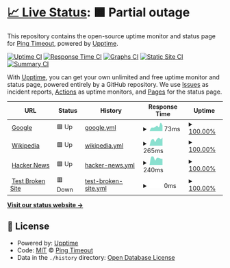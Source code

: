 # [📈 Live Status](https://pages.timeout.moe): <!--live status--> **🟧 Partial outage**

This repository contains the open-source uptime monitor and status page for [Ping Timeout](https://pages.timeout.moe), powered by [Upptime](https://github.com/upptime/upptime).

[![Uptime CI](https://github.com/Ping-timeout/upptime/workflows/Uptime%20CI/badge.svg)](https://github.com/Ping-timeout/upptime/actions?query=workflow%3A%22Uptime+CI%22)
[![Response Time CI](https://github.com/Ping-timeout/upptime/workflows/Response%20Time%20CI/badge.svg)](https://github.com/Ping-timeout/upptime/actions?query=workflow%3A%22Response+Time+CI%22)
[![Graphs CI](https://github.com/Ping-timeout/upptime/workflows/Graphs%20CI/badge.svg)](https://github.com/Ping-timeout/upptime/actions?query=workflow%3A%22Graphs+CI%22)
[![Static Site CI](https://github.com/Ping-timeout/upptime/workflows/Static%20Site%20CI/badge.svg)](https://github.com/Ping-timeout/upptime/actions?query=workflow%3A%22Static+Site+CI%22)
[![Summary CI](https://github.com/Ping-timeout/upptime/workflows/Summary%20CI/badge.svg)](https://github.com/Ping-timeout/upptime/actions?query=workflow%3A%22Summary+CI%22)

With [Upptime](https://upptime.js.org), you can get your own unlimited and free uptime monitor and status page, powered entirely by a GitHub repository. We use [Issues](https://github.com/Ping-timeout/upptime/issues) as incident reports, [Actions](https://github.com/Ping-timeout/upptime/actions) as uptime monitors, and [Pages](https://pages.timeout.moe) for the status page.

<!--start: status pages-->
<!-- This summary is generated by Upptime (https://github.com/upptime/upptime) -->
<!-- Do not edit this manually, your changes will be overwritten -->
<!-- prettier-ignore -->
| URL | Status | History | Response Time | Uptime |
| --- | ------ | ------- | ------------- | ------ |
| <img alt="" src="https://favicons.githubusercontent.com/www.google.com" height="13"> [Google](https://www.google.com) | 🟩 Up | [google.yml](https://github.com/Ping-timeout/upptime/commits/HEAD/history/google.yml) | <details><summary><img alt="Response time graph" src="./graphs/google/response-time-week.png" height="20"> 73ms</summary><br><a href="https://pages.timeout.moe/history/google"><img alt="Response time 73" src="https://img.shields.io/endpoint?url=https%3A%2F%2Fraw.githubusercontent.com%2FPing-timeout%2Fupptime%2FHEAD%2Fapi%2Fgoogle%2Fresponse-time.json"></a><br><a href="https://pages.timeout.moe/history/google"><img alt="24-hour response time 73" src="https://img.shields.io/endpoint?url=https%3A%2F%2Fraw.githubusercontent.com%2FPing-timeout%2Fupptime%2FHEAD%2Fapi%2Fgoogle%2Fresponse-time-day.json"></a><br><a href="https://pages.timeout.moe/history/google"><img alt="7-day response time 73" src="https://img.shields.io/endpoint?url=https%3A%2F%2Fraw.githubusercontent.com%2FPing-timeout%2Fupptime%2FHEAD%2Fapi%2Fgoogle%2Fresponse-time-week.json"></a><br><a href="https://pages.timeout.moe/history/google"><img alt="30-day response time 73" src="https://img.shields.io/endpoint?url=https%3A%2F%2Fraw.githubusercontent.com%2FPing-timeout%2Fupptime%2FHEAD%2Fapi%2Fgoogle%2Fresponse-time-month.json"></a><br><a href="https://pages.timeout.moe/history/google"><img alt="1-year response time 73" src="https://img.shields.io/endpoint?url=https%3A%2F%2Fraw.githubusercontent.com%2FPing-timeout%2Fupptime%2FHEAD%2Fapi%2Fgoogle%2Fresponse-time-year.json"></a></details> | <details><summary><a href="https://pages.timeout.moe/history/google">100.00%</a></summary><a href="https://pages.timeout.moe/history/google"><img alt="All-time uptime 100.00%" src="https://img.shields.io/endpoint?url=https%3A%2F%2Fraw.githubusercontent.com%2FPing-timeout%2Fupptime%2FHEAD%2Fapi%2Fgoogle%2Fuptime.json"></a><br><a href="https://pages.timeout.moe/history/google"><img alt="24-hour uptime 100.00%" src="https://img.shields.io/endpoint?url=https%3A%2F%2Fraw.githubusercontent.com%2FPing-timeout%2Fupptime%2FHEAD%2Fapi%2Fgoogle%2Fuptime-day.json"></a><br><a href="https://pages.timeout.moe/history/google"><img alt="7-day uptime 100.00%" src="https://img.shields.io/endpoint?url=https%3A%2F%2Fraw.githubusercontent.com%2FPing-timeout%2Fupptime%2FHEAD%2Fapi%2Fgoogle%2Fuptime-week.json"></a><br><a href="https://pages.timeout.moe/history/google"><img alt="30-day uptime 100.00%" src="https://img.shields.io/endpoint?url=https%3A%2F%2Fraw.githubusercontent.com%2FPing-timeout%2Fupptime%2FHEAD%2Fapi%2Fgoogle%2Fuptime-month.json"></a><br><a href="https://pages.timeout.moe/history/google"><img alt="1-year uptime 100.00%" src="https://img.shields.io/endpoint?url=https%3A%2F%2Fraw.githubusercontent.com%2FPing-timeout%2Fupptime%2FHEAD%2Fapi%2Fgoogle%2Fuptime-year.json"></a></details>
| <img alt="" src="https://favicons.githubusercontent.com/en.wikipedia.org" height="13"> [Wikipedia](https://en.wikipedia.org) | 🟩 Up | [wikipedia.yml](https://github.com/Ping-timeout/upptime/commits/HEAD/history/wikipedia.yml) | <details><summary><img alt="Response time graph" src="./graphs/wikipedia/response-time-week.png" height="20"> 265ms</summary><br><a href="https://pages.timeout.moe/history/wikipedia"><img alt="Response time 265" src="https://img.shields.io/endpoint?url=https%3A%2F%2Fraw.githubusercontent.com%2FPing-timeout%2Fupptime%2FHEAD%2Fapi%2Fwikipedia%2Fresponse-time.json"></a><br><a href="https://pages.timeout.moe/history/wikipedia"><img alt="24-hour response time 265" src="https://img.shields.io/endpoint?url=https%3A%2F%2Fraw.githubusercontent.com%2FPing-timeout%2Fupptime%2FHEAD%2Fapi%2Fwikipedia%2Fresponse-time-day.json"></a><br><a href="https://pages.timeout.moe/history/wikipedia"><img alt="7-day response time 265" src="https://img.shields.io/endpoint?url=https%3A%2F%2Fraw.githubusercontent.com%2FPing-timeout%2Fupptime%2FHEAD%2Fapi%2Fwikipedia%2Fresponse-time-week.json"></a><br><a href="https://pages.timeout.moe/history/wikipedia"><img alt="30-day response time 265" src="https://img.shields.io/endpoint?url=https%3A%2F%2Fraw.githubusercontent.com%2FPing-timeout%2Fupptime%2FHEAD%2Fapi%2Fwikipedia%2Fresponse-time-month.json"></a><br><a href="https://pages.timeout.moe/history/wikipedia"><img alt="1-year response time 265" src="https://img.shields.io/endpoint?url=https%3A%2F%2Fraw.githubusercontent.com%2FPing-timeout%2Fupptime%2FHEAD%2Fapi%2Fwikipedia%2Fresponse-time-year.json"></a></details> | <details><summary><a href="https://pages.timeout.moe/history/wikipedia">100.00%</a></summary><a href="https://pages.timeout.moe/history/wikipedia"><img alt="All-time uptime 100.00%" src="https://img.shields.io/endpoint?url=https%3A%2F%2Fraw.githubusercontent.com%2FPing-timeout%2Fupptime%2FHEAD%2Fapi%2Fwikipedia%2Fuptime.json"></a><br><a href="https://pages.timeout.moe/history/wikipedia"><img alt="24-hour uptime 100.00%" src="https://img.shields.io/endpoint?url=https%3A%2F%2Fraw.githubusercontent.com%2FPing-timeout%2Fupptime%2FHEAD%2Fapi%2Fwikipedia%2Fuptime-day.json"></a><br><a href="https://pages.timeout.moe/history/wikipedia"><img alt="7-day uptime 100.00%" src="https://img.shields.io/endpoint?url=https%3A%2F%2Fraw.githubusercontent.com%2FPing-timeout%2Fupptime%2FHEAD%2Fapi%2Fwikipedia%2Fuptime-week.json"></a><br><a href="https://pages.timeout.moe/history/wikipedia"><img alt="30-day uptime 100.00%" src="https://img.shields.io/endpoint?url=https%3A%2F%2Fraw.githubusercontent.com%2FPing-timeout%2Fupptime%2FHEAD%2Fapi%2Fwikipedia%2Fuptime-month.json"></a><br><a href="https://pages.timeout.moe/history/wikipedia"><img alt="1-year uptime 100.00%" src="https://img.shields.io/endpoint?url=https%3A%2F%2Fraw.githubusercontent.com%2FPing-timeout%2Fupptime%2FHEAD%2Fapi%2Fwikipedia%2Fuptime-year.json"></a></details>
| <img alt="" src="https://favicons.githubusercontent.com/news.ycombinator.com" height="13"> [Hacker News](https://news.ycombinator.com) | 🟩 Up | [hacker-news.yml](https://github.com/Ping-timeout/upptime/commits/HEAD/history/hacker-news.yml) | <details><summary><img alt="Response time graph" src="./graphs/hacker-news/response-time-week.png" height="20"> 240ms</summary><br><a href="https://pages.timeout.moe/history/hacker-news"><img alt="Response time 240" src="https://img.shields.io/endpoint?url=https%3A%2F%2Fraw.githubusercontent.com%2FPing-timeout%2Fupptime%2FHEAD%2Fapi%2Fhacker-news%2Fresponse-time.json"></a><br><a href="https://pages.timeout.moe/history/hacker-news"><img alt="24-hour response time 240" src="https://img.shields.io/endpoint?url=https%3A%2F%2Fraw.githubusercontent.com%2FPing-timeout%2Fupptime%2FHEAD%2Fapi%2Fhacker-news%2Fresponse-time-day.json"></a><br><a href="https://pages.timeout.moe/history/hacker-news"><img alt="7-day response time 240" src="https://img.shields.io/endpoint?url=https%3A%2F%2Fraw.githubusercontent.com%2FPing-timeout%2Fupptime%2FHEAD%2Fapi%2Fhacker-news%2Fresponse-time-week.json"></a><br><a href="https://pages.timeout.moe/history/hacker-news"><img alt="30-day response time 240" src="https://img.shields.io/endpoint?url=https%3A%2F%2Fraw.githubusercontent.com%2FPing-timeout%2Fupptime%2FHEAD%2Fapi%2Fhacker-news%2Fresponse-time-month.json"></a><br><a href="https://pages.timeout.moe/history/hacker-news"><img alt="1-year response time 240" src="https://img.shields.io/endpoint?url=https%3A%2F%2Fraw.githubusercontent.com%2FPing-timeout%2Fupptime%2FHEAD%2Fapi%2Fhacker-news%2Fresponse-time-year.json"></a></details> | <details><summary><a href="https://pages.timeout.moe/history/hacker-news">100.00%</a></summary><a href="https://pages.timeout.moe/history/hacker-news"><img alt="All-time uptime 100.00%" src="https://img.shields.io/endpoint?url=https%3A%2F%2Fraw.githubusercontent.com%2FPing-timeout%2Fupptime%2FHEAD%2Fapi%2Fhacker-news%2Fuptime.json"></a><br><a href="https://pages.timeout.moe/history/hacker-news"><img alt="24-hour uptime 100.00%" src="https://img.shields.io/endpoint?url=https%3A%2F%2Fraw.githubusercontent.com%2FPing-timeout%2Fupptime%2FHEAD%2Fapi%2Fhacker-news%2Fuptime-day.json"></a><br><a href="https://pages.timeout.moe/history/hacker-news"><img alt="7-day uptime 100.00%" src="https://img.shields.io/endpoint?url=https%3A%2F%2Fraw.githubusercontent.com%2FPing-timeout%2Fupptime%2FHEAD%2Fapi%2Fhacker-news%2Fuptime-week.json"></a><br><a href="https://pages.timeout.moe/history/hacker-news"><img alt="30-day uptime 100.00%" src="https://img.shields.io/endpoint?url=https%3A%2F%2Fraw.githubusercontent.com%2FPing-timeout%2Fupptime%2FHEAD%2Fapi%2Fhacker-news%2Fuptime-month.json"></a><br><a href="https://pages.timeout.moe/history/hacker-news"><img alt="1-year uptime 100.00%" src="https://img.shields.io/endpoint?url=https%3A%2F%2Fraw.githubusercontent.com%2FPing-timeout%2Fupptime%2FHEAD%2Fapi%2Fhacker-news%2Fuptime-year.json"></a></details>
| <img alt="" src="https://favicons.githubusercontent.com/thissitedoesnotexist.koj.co" height="13"> [Test Broken Site](https://thissitedoesnotexist.koj.co) | 🟥 Down | [test-broken-site.yml](https://github.com/Ping-timeout/upptime/commits/HEAD/history/test-broken-site.yml) | <details><summary><img alt="Response time graph" src="./graphs/test-broken-site/response-time-week.png" height="20"> 0ms</summary><br><a href="https://pages.timeout.moe/history/test-broken-site"><img alt="Response time 0" src="https://img.shields.io/endpoint?url=https%3A%2F%2Fraw.githubusercontent.com%2FPing-timeout%2Fupptime%2FHEAD%2Fapi%2Ftest-broken-site%2Fresponse-time.json"></a><br><a href="https://pages.timeout.moe/history/test-broken-site"><img alt="24-hour response time 0" src="https://img.shields.io/endpoint?url=https%3A%2F%2Fraw.githubusercontent.com%2FPing-timeout%2Fupptime%2FHEAD%2Fapi%2Ftest-broken-site%2Fresponse-time-day.json"></a><br><a href="https://pages.timeout.moe/history/test-broken-site"><img alt="7-day response time 0" src="https://img.shields.io/endpoint?url=https%3A%2F%2Fraw.githubusercontent.com%2FPing-timeout%2Fupptime%2FHEAD%2Fapi%2Ftest-broken-site%2Fresponse-time-week.json"></a><br><a href="https://pages.timeout.moe/history/test-broken-site"><img alt="30-day response time 0" src="https://img.shields.io/endpoint?url=https%3A%2F%2Fraw.githubusercontent.com%2FPing-timeout%2Fupptime%2FHEAD%2Fapi%2Ftest-broken-site%2Fresponse-time-month.json"></a><br><a href="https://pages.timeout.moe/history/test-broken-site"><img alt="1-year response time 0" src="https://img.shields.io/endpoint?url=https%3A%2F%2Fraw.githubusercontent.com%2FPing-timeout%2Fupptime%2FHEAD%2Fapi%2Ftest-broken-site%2Fresponse-time-year.json"></a></details> | <details><summary><a href="https://pages.timeout.moe/history/test-broken-site">100.00%</a></summary><a href="https://pages.timeout.moe/history/test-broken-site"><img alt="All-time uptime 100.00%" src="https://img.shields.io/endpoint?url=https%3A%2F%2Fraw.githubusercontent.com%2FPing-timeout%2Fupptime%2FHEAD%2Fapi%2Ftest-broken-site%2Fuptime.json"></a><br><a href="https://pages.timeout.moe/history/test-broken-site"><img alt="24-hour uptime 100.00%" src="https://img.shields.io/endpoint?url=https%3A%2F%2Fraw.githubusercontent.com%2FPing-timeout%2Fupptime%2FHEAD%2Fapi%2Ftest-broken-site%2Fuptime-day.json"></a><br><a href="https://pages.timeout.moe/history/test-broken-site"><img alt="7-day uptime 100.00%" src="https://img.shields.io/endpoint?url=https%3A%2F%2Fraw.githubusercontent.com%2FPing-timeout%2Fupptime%2FHEAD%2Fapi%2Ftest-broken-site%2Fuptime-week.json"></a><br><a href="https://pages.timeout.moe/history/test-broken-site"><img alt="30-day uptime 100.00%" src="https://img.shields.io/endpoint?url=https%3A%2F%2Fraw.githubusercontent.com%2FPing-timeout%2Fupptime%2FHEAD%2Fapi%2Ftest-broken-site%2Fuptime-month.json"></a><br><a href="https://pages.timeout.moe/history/test-broken-site"><img alt="1-year uptime 100.00%" src="https://img.shields.io/endpoint?url=https%3A%2F%2Fraw.githubusercontent.com%2FPing-timeout%2Fupptime%2FHEAD%2Fapi%2Ftest-broken-site%2Fuptime-year.json"></a></details>

<!--end: status pages-->

[**Visit our status website →**](https://pages.timeout.moe)

## 📄 License

- Powered by: [Upptime](https://github.com/upptime/upptime)
- Code: [MIT](./LICENSE) © [Ping Timeout](https://pages.timeout.moe)
- Data in the `./history` directory: [Open Database License](https://opendatacommons.org/licenses/odbl/1-0/)
